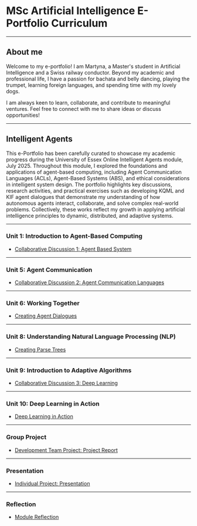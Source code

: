 # MSc Artificial Intelligence E-Portfolio Curriculum

---

## About me

Welcome to my e-portfolio! I am Martyna, a Master's student in Artificial Intelligence and a Swiss railway conductor. Beyond my academic and professional life, I have a passion for bachata and belly dancing, playing the trumpet, learning foreign languages, and spending time with my lovely dogs.

I am always keen to learn, collaborate, and contribute to meaningful ventures. Feel free to connect with me to share ideas or discuss opportunities!

---
## Intelligent Agents

This e-Portfolio has been carefully curated to showcase my academic progress during the University of Essex Online Intelligent Agents module, July 2025. Throughout this module, I explored the foundations and applications of agent-based computing, including Agent Communication Languages (ACLs), Agent-Based Systems (ABS), and ethical considerations in intelligent system design. The portfolio highlights key discussions, research activities, and practical exercises such as developing KQML and KIF agent dialogues that demonstrate my understanding of how autonomous agents interact, collaborate, and solve complex real-world problems. Collectively, these works reflect my growth in applying artificial intelligence principles to dynamic, distributed, and adaptive systems.

---

### Unit 1: Introduction to Agent-Based Computing

- [Collaborative Discussion 1: Agent Based System](discussion1.html)
  
---

### Unit 5: Agent Communication

- [Collaborative Discussion 2: Agent Communication Languages](discussion2.html)
  
---

### Unit 6: Working Together

- [Creating Agent Dialogues](unit6.html)
 
---

### Unit 8: Understanding Natural Language Processing (NLP)

- [Creating Parse Trees](parsetrees.html)
  
---

### Unit 9: Introduction to Adaptive Algorithms

- [Collaborative Discussion 3: Deep Learning](discussion3.html)
  
---

### Unit 10: Deep Learning in Action

- [Deep Learning in Action](deeplearning.html)
  
---


### Group Project

- [Development Team Project: Project Report](group.html)

---

### Presentation

- [Individual Project: Presentation](presentation.html)

---

### Reflection

- [Module Reflection](reflection.html)




